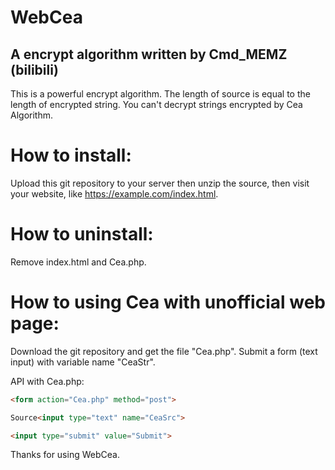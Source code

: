 # WebCea
## A encrypt algorithm written by Cmd_MEMZ (bilibili)

This is a powerful encrypt algorithm.
The length of source is equal to the length of encrypted string.
You can't decrypt strings encrypted by Cea Algorithm.

# How to install:
Upload this git repository to your server then unzip the source, then visit your website, like https://example.com/index.html.

# How to uninstall:
Remove index.html and Cea.php.

# How to using Cea with unofficial web page:
Download the git repository and get the file "Cea.php".
Submit a form (text input) with variable name "CeaStr".



API with Cea.php:
```HTML
<form action="Cea.php" method="post">

Source<input type="text" name="CeaSrc">

<input type="submit" value="Submit">
```



Thanks for using WebCea.

